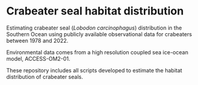 # Crabeater seal habitat distribution
Estimating crabeater seal (*Lobodon carcinophagus*) distribution in the Southern Ocean using publicly available observational data for crabeaters between 1978 and 2022.  
  
Environmental data comes from a high resolution coupled sea ice-ocean model, ACCESS-OM2-01.  
  
These repository includes all scripts developed to estimate the habitat distribution of crabeater seals.